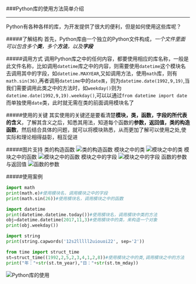 ###Python库的使用方法简单介绍
***
Python有各种各样的库，为开发提供了很大的便利，但是如何使用这些库呢？

#####了解结构
首先，Python库由一个独立的Python文件构成，*一个文件里面可以包含多个**类**，多个**方法**，以及**字段***



#####调用方式
调用Python库之中的任何内容，都要使用相应的库名称，一般是此文件名称，比如调用`datetime`库之中的内容，则需要使用`datetime`这个模块名去调用其中的字段，如`datetime.MAXYEAR`,又如调用方法，使用`math`库，则有`math.sin(36)`,再者调用`datetime`中的`date类`，则为`datetime.date(1992,9,19)`,当我们需要调用此类之中的方法时，如`weekday()`则为`datetime.date(1992,9,19).weekday()`,可以以通过`from datetime import date`而单独使用`date`类，此时就无需在类的前面调用模块名了


#####使用的关键
其实使用的关键还是要看清楚**模块，类，函数，字段的所代表的含义**，了解其含义之后，知悉其用法，知道每个函数的**参数，返回值，类的构造函数**，然后结合具体的问题，就可以将模块熟悉，从而更加了解可以使用之处,使实际和理论相得益彰，相互促进



#####图片支持
类的构造函数
![类的构造函数](http://images.cnblogs.com/cnblogs_com/prayjourney/1041349/o_%e7%b1%bb%e7%9a%84%e6%9e%84%e9%80%a0%e5%87%bd%e6%95%b0.png)
模块之中的类
![模块之中的类](http://images.cnblogs.com/cnblogs_com/prayjourney/1041349/o_%e6%a8%a1%e5%9d%97%e4%b9%8b%e4%b8%ad%e7%9a%84%e7%b1%bb.png)
模块之中的函数
![模块之中的函数](http://images.cnblogs.com/cnblogs_com/prayjourney/1041349/o_%e6%a8%a1%e5%9d%97%e4%b9%8b%e4%b8%ad%e7%9a%84%e5%87%bd%e6%95%b0.png)
模块之中的字段
![模块之中的字段](http://images.cnblogs.com/cnblogs_com/prayjourney/1041349/o_%e6%a8%a1%e5%9d%97%e4%b9%8b%e4%b8%ad%e7%9a%84%e5%ad%97%e6%ae%b5.png)
函数的参数与返回值
![函数的参数](http://images.cnblogs.com/cnblogs_com/prayjourney/1041349/o_%e5%87%bd%e6%95%b0%e7%9a%84%e5%8f%82%e6%95%b0.png)



#####使用案例
```python
import math
print(math.e)#使用模块名，调用模块之中的字段
print(math.sin(26))#使用模块名，调用模块之中的函数

import datetime
print(datetime.datetime.today())#使用模块名，调用模块中类的方法
obj=datetime.datetime(2017,11,3)#使用模块中的类，来构造一个对象
print(obj.weekday())

import string
print(string.capwords('12s2lllll2uiouoi22', sep='2'))

from time import struct_time
st=struct_time((1992,2,5,2,3,4,1,2,8))#使用模块之中的类,调用模块之中的方法
print("年："+str(st.tm_year),"日："+str(st.tm_mday))
```
![Python库的使用](http://images.cnblogs.com/cnblogs_com/prayjourney/1041349/o_Python%e5%ba%93%e7%9a%84%e4%bd%bf%e7%94%a8.png)
